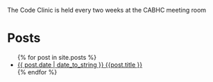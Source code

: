 The Code Clinic is held every two weeks at the CABHC meeting room

# Posts
<ul>
  {% for post in site.posts %}
    <li>
      <a href="{{ post.url | prepend:site.baseurl  }}">{{ post.date | date_to_string }} {{post.title }}</a>
    </li>
  {% endfor %}
</ul>


